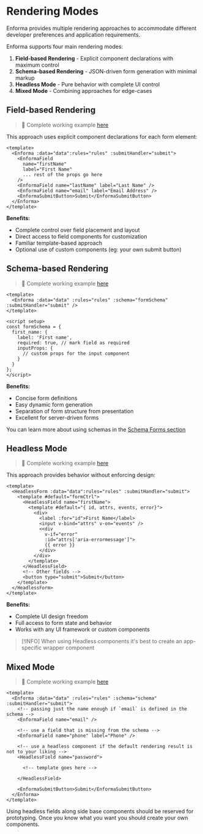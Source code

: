 # Rendering Modes

Enforma provides multiple rendering approaches to accommodate different developer preferences and application requirements.

Enforma supports four main rendering modes:

1. **Field-based Rendering** - Explicit component declarations with maximum control
2. **Schema-based Rendering** - JSON-driven form generation with minimal markup
3. **Headless Mode** - Pure behavior with complete UI control
4. **Mixed Mode** - Combining approaches for edge-cases

## Field-based Rendering

> :notebook_with_decorative_cover: Complete working example [here](/examples/fields.md)

This approach uses explicit component declarations for each form element:

```vue
<template>
  <Enforma :data="data":rules="rules" :submitHandler="submit">
    <EnformaField 
      name="firstName" 
      label="First Name" 
      ... rest of the props go here 
    />
    <EnformaField name="lastName" label="Last Name" />
    <EnformaField name="email" label="Email Address" />
    <EnformaSubmitButton>Submit</EnformaSubmitButton>
  </Enforma>
</template>
```

**Benefits:**
- Complete control over field placement and layout
- Direct access to field components for customization
- Familiar template-based approach
- Optional use of custom components (eg: your own submit button)

## Schema-based Rendering

> :notebook_with_decorative_cover: Complete working example [here](/examples/schema-only.md)

```vue
<template>
  <Enforma :data="data" :rules="rules" :schema="formSchema" :submitHandler="submit" />
</template>

<script setup>
const formSchema = {
  first_name: {
    label: 'First name',
    required: true, // mark field as required
    inputProps: {
      // custom props for the input component
    }
  }
};
</script>
```

**Benefits:**
- Concise form definitions
- Easy dynamic form generation
- Separation of form structure from presentation
- Excellent for server-driven forms

You can learn more about using schemas in the [Schema Forms section](/schema-forms/)

## Headless Mode

> :notebook_with_decorative_cover: Complete working example [here](/examples/headless-components.md)

This approach provides behavior without enforcing design:

```vue
<template>
  <HeadlessForm :data="data":rules="rules" :submitHandler="submit">
    <template #default="formCtrl">
      <HeadlessField name="firstName">
        <template #default="{ id, attrs, events, error}">
          <div>
            <label :for="id">First Name</label>
            <input v-bind="attrs" v-on="events" />
            <<div 
              v-if="error"
              :id="attrs['aria-errormessage']">
              {{ error }}
            </div>
          </div>
        </template>
      </HeadlessField>
      <!-- Other fields -->
      <button type="submit">Submit</button>
    </template>
  </HeadlessForm>
</template>
```

**Benefits:**
- Complete UI design freedom
- Full access to form state and behavior
- Works with any UI framework or custom components

> [!INFO] When using Headless components it's best to create an app-specific wrapper component

## Mixed Mode

> :notebook_with_decorative_cover: Complete working example [here](/examples/mixed-form.md)

```vue
<template>
  <Enforma :data="data" :rules="rules" :schema="schema" :submitHandler="submit">
    <!-- passing just the name enough if `email` is defined in the schema -->
    <EnformaField name="email" /> 
    
    <!-- use a field that is missing from the schema -->
    <EnformaField name="phone" label="Phone" />

    <!-- use a headless component if the default rendering result is not to your liking -->
    <HeadlessField name="password">
      
      <!-- template goes here -->

    </HeadlessField>
    
    <EnformaSubmitButton>Submit</EnformaSubmitButton>
  </Enforma>
</template>
```

Using headless fields along side base components should be reserved for prototyping. Once you know what you want you should create your own components.